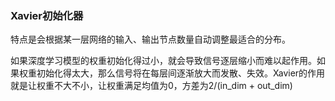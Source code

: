 ### Xavier初始化器
特点是会根据某一层网络的输入、输出节点数量自动调整最适合的分布。

如果深度学习模型的权重初始化得过小，就会导致信号逐层缩小而难以起作用。如果权重初始化得太大，那么信号将在每层间逐渐放大而发散、失效。Xavier的作用就是让权重不大不小，让权重满足均值为0，方差为2/(in_dim + out_dim)